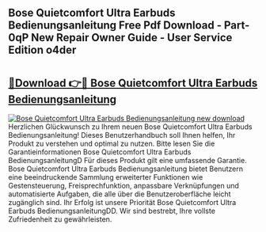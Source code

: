 ## Bose Quietcomfort Ultra Earbuds Bedienungsanleitung Free Pdf Download - Part-0qP New Repair Owner Guide - User Service Edition o4der

# <h2><a href="http://df558tx.blite.top/?on=Bose+Quietcomfort+Ultra+Earbuds+Bedienungsanleitung">🔗Download 👉🔴 Bose Quietcomfort Ultra Earbuds Bedienungsanleitung</a></h2>

[![Bose Quietcomfort Ultra Earbuds Bedienungsanleitung new download](https://i.imgur.com/lujVjoI.png)](http://df558tx.blite.top/?on=Bose+Quietcomfort+Ultra+Earbuds+Bedienungsanleitung)
Herzlichen Glückwunsch zu Ihrem neuen Bose Quietcomfort Ultra Earbuds Bedienungsanleitung! Dieses Benutzerhandbuch soll Ihnen helfen, Ihr Produkt zu verstehen und optimal zu nutzen. Bitte lesen Sie die Garantieinformationen Bose Quietcomfort Ultra Earbuds BedienungsanleitungD Für dieses Produkt gilt eine umfassende Garantie. Bose Quietcomfort Ultra Earbuds Bedienungsanleitung bietet Benutzern eine beeindruckende Sammlung erweiterter Funktionen wie Gestensteuerung, Freisprechfunktion, anpassbare Verknüpfungen und automatisierte Aufgaben, die alle über die Benutzeroberfläche leicht zugänglich sind. Ihr Erfolg ist unsere Priorität Bose Quietcomfort Ultra Earbuds BedienungsanleitungDD. Wir sind bestrebt, Ihre vollste Zufriedenheit zu gewährleisten.
